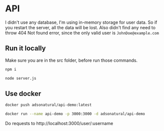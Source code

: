 # API

I didn't use any database, I'm using in-memory storage for user data. So if you restart the server, all the data will be lost.
Also didn't find any need to throw 404 Not found error, since the only valid user is `JohnDoe@example.com`

## Run it locally

Make sure you are in the src folder, before run those commands.

```bash
npm i
```

```bash
node server.js
```

## Use docker

```bash
docker push adsonatural/api-demo:latest
```

```bash
docker run --name api-demo -p 3000:3000 -d adsonatural/api-demo
```

Do requests to http://localhost:3000/user/:username

